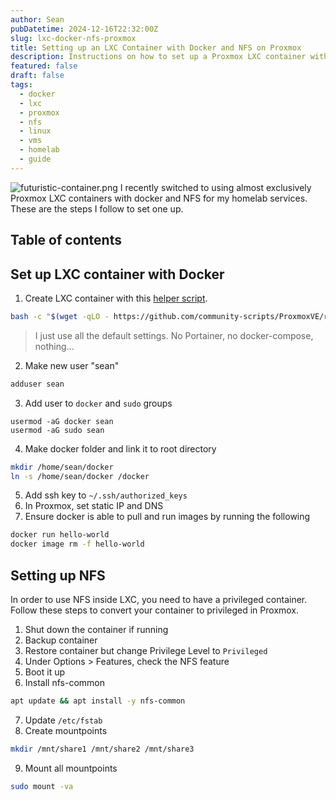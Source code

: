 ```yaml
---
author: Sean
pubDatetime: 2024-12-16T22:32:00Z
slug: lxc-docker-nfs-proxmox
title: Setting up an LXC Container with Docker and NFS on Proxmox
description: Instructions on how to set up a Proxmox LXC container with NFS and Docker ready to go
featured: false
draft: false
tags:
  - docker
  - lxc
  - proxmox
  - nfs
  - linux
  - vms
  - homelab
  - guide
---
```

![futuristic-container.png](@assets/blog/futuristic-container.png)
I recently switched to using almost exclusively Proxmox LXC containers with docker and NFS for my homelab services. These are the steps I follow to set one up.

## Table of contents
## Set up LXC container with Docker
1.  Create LXC container with this [helper script](https://community-scripts.github.io/ProxmoxVE/scripts?id=docker).
```bash
bash -c "$(wget -qLO - https://github.com/community-scripts/ProxmoxVE/raw/main/ct/docker.sh)"
```
> I just use all the default settings. No Portainer, no docker-compose, nothing...
2. Make new user "sean"
```bash
adduser sean
```
3. Add user to `docker` and `sudo` groups
```shell
usermod -aG docker sean
usermod -aG sudo sean
```
4. Make docker folder and link it to root directory 
```bash
mkdir /home/sean/docker
ln -s /home/sean/docker /docker
```
5. Add ssh key to `~/.ssh/authorized_keys`
6. In Proxmox, set static IP and DNS
7. Ensure docker is able to pull and run images by running the following
```bash
docker run hello-world
docker image rm -f hello-world
```
## Setting up NFS

In order to use NFS inside LXC, you need to have a privileged container. Follow these steps to convert your container to privileged in Proxmox.

1. Shut down the container if running
2. Backup container
3. Restore container but change Privilege Level to `Privileged`
4. Under Options > Features, check the NFS feature
5. Boot it up
6. Install nfs-common
```bash
apt update && apt install -y nfs-common
```
7. Update `/etc/fstab`
8. Create mountpoints
```bash
mkdir /mnt/share1 /mnt/share2 /mnt/share3
```
9. Mount all mountpoints
```bash
sudo mount -va
```
